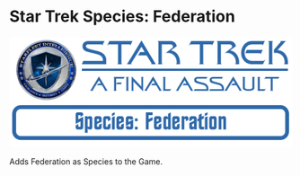 # Star Trek Species: Federation
![Logo](https://github.com/ST-AFA/Species-Federation/blob/main/.images/ST-AFA-Banner.png)

Adds Federation as Species to the Game.